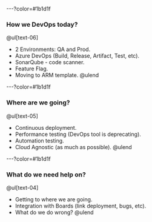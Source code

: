 ---?color=#1b1d1f

### How we DevOps today?
@ul[text-06]
- 2 Environments: QA and Prod.
- Azure DevOps (Build, Release, Artifact, Test, etc).
- SonarQube - code scanner.
- Feature Flag.
- Moving to ARM template.
@ulend

---?color=#1b1d1f

### Where are we going?
@ul[text-05]
- Continuous deployment.
- Performance testing (DevOps tool is deprecating).
- Automation testing.
- Cloud Agnostic (as much as possible).
@ulend

---?color=#1b1d1f

### What do we need help on?
@ul[text-04]
- Getting to where we are going.
- Integration with Boards (link deployment, bugs, etc).
- What do we do wrong?
@ulend
